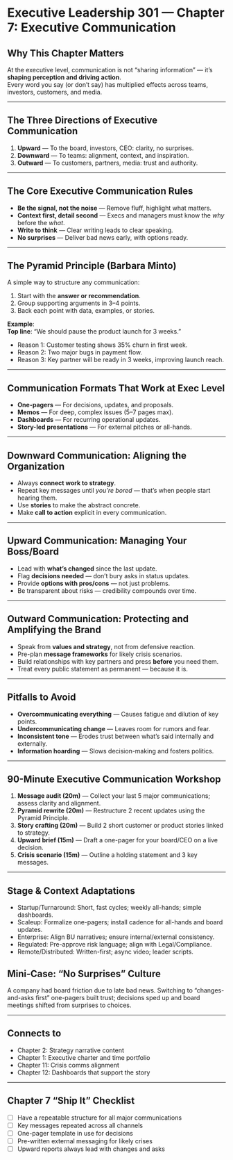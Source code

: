 # Executive Leadership 301 — Chapter 7: Executive Communication

## Why This Chapter Matters
At the executive level, communication is not “sharing information” — it’s **shaping perception and driving action**.  
Every word you say (or don’t say) has multiplied effects across teams, investors, customers, and media.

---

## The Three Directions of Executive Communication
1. **Upward** — To the board, investors, CEO: clarity, no surprises.
2. **Downward** — To teams: alignment, context, and inspiration.
3. **Outward** — To customers, partners, media: trust and authority.

---

## The Core Executive Communication Rules
- **Be the signal, not the noise** — Remove fluff, highlight what matters.
- **Context first, detail second** — Execs and managers must know the *why* before the *what*.
- **Write to think** — Clear writing leads to clear speaking.
- **No surprises** — Deliver bad news early, with options ready.

---

## The Pyramid Principle (Barbara Minto)
A simple way to structure any communication:
1. Start with the **answer or recommendation**.
2. Group supporting arguments in 3–4 points.
3. Back each point with data, examples, or stories.

**Example**:  
**Top line**: “We should pause the product launch for 3 weeks.”  
- Reason 1: Customer testing shows 35% churn in first week.  
- Reason 2: Two major bugs in payment flow.  
- Reason 3: Key partner will be ready in 3 weeks, improving launch reach.

---

## Communication Formats That Work at Exec Level
- **One-pagers** — For decisions, updates, and proposals.
- **Memos** — For deep, complex issues (5–7 pages max).
- **Dashboards** — For recurring operational updates.
- **Story-led presentations** — For external pitches or all-hands.

---

## Downward Communication: Aligning the Organization
- Always **connect work to strategy**.
- Repeat key messages until *you’re bored* — that’s when people start hearing them.
- Use **stories** to make the abstract concrete.
- Make **call to action** explicit in every communication.

---

## Upward Communication: Managing Your Boss/Board
- Lead with **what’s changed** since the last update.
- Flag **decisions needed** — don’t bury asks in status updates.
- Provide **options with pros/cons** — not just problems.
- Be transparent about risks — credibility compounds over time.

---

## Outward Communication: Protecting and Amplifying the Brand
- Speak from **values and strategy**, not from defensive reaction.
- Pre-plan **message frameworks** for likely crisis scenarios.
- Build relationships with key partners and press **before** you need them.
- Treat every public statement as permanent — because it is.

---

## Pitfalls to Avoid
- **Overcommunicating everything** — Causes fatigue and dilution of key points.
- **Undercommunicating change** — Leaves room for rumors and fear.
- **Inconsistent tone** — Erodes trust between what’s said internally and externally.
- **Information hoarding** — Slows decision-making and fosters politics.

---

## 90-Minute Executive Communication Workshop
1. **Message audit (20m)** — Collect your last 5 major communications; assess clarity and alignment.
2. **Pyramid rewrite (20m)** — Restructure 2 recent updates using the Pyramid Principle.
3. **Story crafting (20m)** — Build 2 short customer or product stories linked to strategy.
4. **Upward brief (15m)** — Draft a one-pager for your board/CEO on a live decision.
5. **Crisis scenario (15m)** — Outline a holding statement and 3 key messages.

---

## Stage & Context Adaptations
- Startup/Turnaround: Short, fast cycles; weekly all-hands; simple dashboards.
- Scaleup: Formalize one-pagers; install cadence for all-hands and board updates.
- Enterprise: Align BU narratives; ensure internal/external consistency.
- Regulated: Pre-approve risk language; align with Legal/Compliance.
- Remote/Distributed: Written-first; async video; leader scripts.

## Mini‑Case: “No Surprises” Culture
A company had board friction due to late bad news. Switching to “changes-and-asks first” one-pagers built trust; decisions sped up and board meetings shifted from surprises to choices.

---

## Connects to
- Chapter 2: Strategy narrative content
- Chapter 1: Executive charter and time portfolio
- Chapter 11: Crisis comms alignment
- Chapter 12: Dashboards that support the story

---

## Chapter 7 “Ship It” Checklist
- [ ] Have a repeatable structure for all major communications
- [ ] Key messages repeated across all channels
- [ ] One-pager template in use for decisions
- [ ] Pre-written external messaging for likely crises
- [ ] Upward reports always lead with changes and asks
